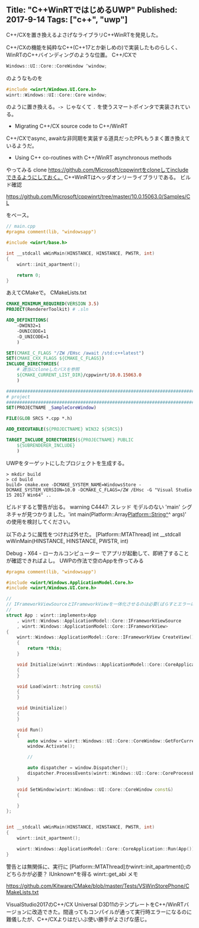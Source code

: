 Title: "C++WinRTではじめるUWP"
Published: 2017-9-14
Tags: ["c++", "uwp"]
---

C++/CXを置き換えるよさげなライブラリC++WinRTを発見した。

C++/CXの機能を純粋なC++(C++17とか新しめの)で実装したものらしく、WinRTのC++バインディングのような位置。
C++/CXで

```c++
Windows::UI::Core::CoreWindow ^window;
```

のようなものを

```c++
#include <winrt/Windows.UI.Core.h>
winrt::Windows::UI::Core::Core window;
```

のように置き換える。`-> `じゃなくて `.` を使うスマートポインタで実装されている。

* Migrating C++/CX source code to C++/WinRT

C++/CXでasync, awaitな非同期を実装する道具だったPPLもうまく置き換えているようだ。

* Using C++ co-routines with C++/WinRT asynchronous methods

やってみる
clone
https://github.com/Microsoft/cppwinrtをcloneしてincludeできるようにしておく。
C++WinRTはヘッダオンリーライブラリである。
ビルド確認

https://github.com/Microsoft/cppwinrt/tree/master/10.0.15063.0/Samples/CL

をベース。

```c++
// main.cpp
#pragma comment(lib, "windowsapp") 

#include <winrt/base.h>

int __stdcall wWinMain(HINSTANCE, HINSTANCE, PWSTR, int)
{
    winrt::init_apartment();

    return 0;
}
```

あえてCMakeで。
CMakeLists.txt
```cmake
CMAKE_MINIMUM_REQUIRED(VERSION 3.5)
PROJECT(RendererToolkit) # .sln

ADD_DEFINITIONS(
    -DWIN32=1
    -DUNICODE=1
    -D_UNICODE=1
    )

SET(CMAKE_C_FLAGS "/ZW /EHsc /await /std:c++latest")
SET(CMAKE_CXX_FLAGS ${CMAKE_C_FLAGS})
INCLUDE_DIRECTORIES(
    # 適当にcloneしたパスを参照
    ${CMAKE_CURRENT_LIST_DIR}/cppwinrt/10.0.15063.0
    )

##############################################################################
# project
##############################################################################
SET(PROJECTNAME _SampleCoreWindow)

FILE(GLOB SRCS *.cpp *.h)

ADD_EXECUTABLE(${PROJECTNAME} WIN32 ${SRCS})

TARGET_INCLUDE_DIRECTORIES(${PROJECTNAME} PUBLIC
    ${SUBRENDERER_INCLUDE}
    )
```

UWPをターゲットにしたプロジェクトを生成する。

```
> mkdir build
> cd build
build> cmake.exe -DCMAKE_SYSTEM_NAME=WindowsStore -DCMAKE_SYSTEM_VERSION=10.0 -DCMAKE_C_FLAGS=/ZW /EHsc -G "Visual Studio 15 2017 Win64" ..
```

ビルドすると警告が出る。
warning C4447: スレッド モデルのない 'main' シグネチャが見つかりました。'int main(Platform::Array<Platform::String^>^ args)' の使用を検討してください。

以下のように属性をつければ外せた。
[Platform::MTAThread]
int __stdcall wWinMain(HINSTANCE, HINSTANCE, PWSTR, int)

Debug - X64 - ローカルコンピューター でアプリが起動して、即終了することが確認できればよし。
UWPの作法で空のAppを作ってみる

```c++
#pragma comment(lib, "windowsapp") 

#include <winrt/Windows.ApplicationModel.Core.h>
#include <winrt/Windows.UI.Core.h>

//
// IFrameworkViewSourceとIFrameworkViewを一体化させるのは必要(ばらすとエラーになった)
//
struct App : winrt::implements<App
    , winrt::Windows::ApplicationModel::Core::IFrameworkViewSource
    , winrt::Windows::ApplicationModel::Core::IFrameworkView>
{
    winrt::Windows::ApplicationModel::Core::IFrameworkView CreateView()
    {
        return *this;
    }

    void Initialize(winrt::Windows::ApplicationModel::Core::CoreApplicationView const&)
    {
    }

    void Load(winrt::hstring const&)
    {
    }

    void Uninitialize()
    {
    }

    void Run()
    {
        auto window = winrt::Windows::UI::Core::CoreWindow::GetForCurrentThread();
        window.Activate();

        //

        auto dispatcher = window.Dispatcher();
        dispatcher.ProcessEvents(winrt::Windows::UI::Core::CoreProcessEventsOption::ProcessUntilQuit);
    }

    void SetWindow(winrt::Windows::UI::Core::CoreWindow const&)
    {

    }
};


int __stdcall wWinMain(HINSTANCE, HINSTANCE, PWSTR, int)
{
    winrt::init_apartment();

    winrt::Windows::ApplicationModel::Core::CoreApplication::Run(App());
}
```

警告とは無関係に、実行に
[Platform::MTAThread]かwinrt::init_apartment();のどちらかが必要？
IUnknown*を得る
winrt::get_abi
メモ

https://github.com/Kitware/CMake/blob/master/Tests/VSWinStorePhone/CMakeLists.txt

VisualStudio2017のC++/CX Universal D3D11のテンプレートをC++/WinRTバージョンに改造できた。間違ってもコンパイルが通って実行時エラーになるのに難儀したが、C++/CXよりはだいぶ使い勝手がよさげな感じ。
